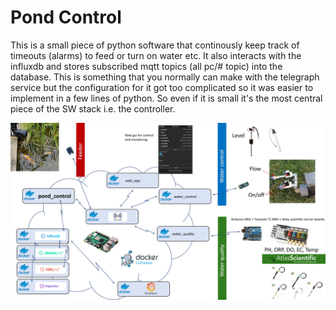 # Pond Control

This is a small piece of python software that continously keep track of timeouts (alarms) to feed or turn on water etc. It also interacts with the influxdb and stores subscribed mqtt topics (all pc/# topic) into the database. This is something that you normally can make with the telegraph service but the configuration for it got too complicated so it was easier to implement in a few lines of python. So even if it is small it's the most central piece of the SW stack i.e. the controller. 


![1](https://github.com/boanjo/boanjo.github.io/blob/master/poseidon_overview.JPG?raw=true "Overview")
